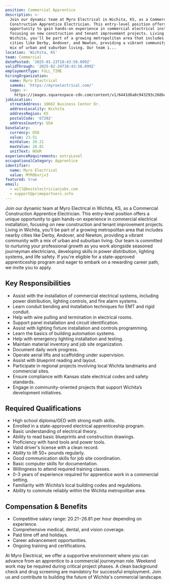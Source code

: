 ```yaml
---
position: Commercial Apprentice
description: >-
  Join our dynamic team at Myro Electrical in Wichita, KS, as a Commercial
  Construction Apprentice Electrician. This entry-level position offers a unique
  opportunity to gain hands-on experience in commercial electrical installation,
  focusing on new construction and tenant improvement projects. Living in
  Wichita, you'll be part of a growing metropolitan area that includes nearby
  cities like Derby, Andover, and Newton, providing a vibrant community with a
  mix of urban and suburban living. Our team i...
location: 'Wichita, KS'
team: Commercial
datePosted: '2025-01-23T10:43:56.099Z'
validThrough: '2025-02-24T10:43:56.099Z'
employmentType: FULL_TIME
hiringOrganization:
  name: Myro Electrical
  sameAs: 'https://myroelectrical.com/'
  logo: >-
    https://images.squarespace-cdn.com/content/v1/6441d6a8c943293c268b4359/7b2478ca-3514-499f-80c1-3a92bb142f0c/curve__1_-removebg-preview.png?format=1500w
jobLocation:
  streetAddress: 10662 Business Center Dr.
  addressLocality: Wichita
  addressRegion: KS
  postalCode: '67202'
  addressCountry: USA
baseSalary:
  currency: USD
  value: 23.51
  minValue: 20.21
  maxValue: 26.81
  unitText: HOUR
experienceRequirements: entryLevel
occupationalCategory: Apprentice
identifier:
  name: Myro Electrical
  value: MYRObxrjv3
featured: true
email:
  - will@bestelectricianjobs.com
  - support@primepartners.info
---
```




Join our dynamic team at Myro Electrical in Wichita, KS, as a Commercial Construction Apprentice Electrician. This entry-level position offers a unique opportunity to gain hands-on experience in commercial electrical installation, focusing on new construction and tenant improvement projects. Living in Wichita, you'll be part of a growing metropolitan area that includes nearby cities like Derby, Andover, and Newton, providing a vibrant community with a mix of urban and suburban living. Our team is committed to nurturing your professional growth as you work alongside seasoned journeyman electricians, developing skills in power distribution, lighting systems, and life safety. If you're eligible for a state-approved apprenticeship program and eager to embark on a rewarding career path, we invite you to apply.

## Key Responsibilities

- Assist with the installation of commercial electrical systems, including power distribution, lighting controls, and fire alarm systems.
- Learn conduit bending and installation techniques for EMT and rigid conduit.
- Help with wire pulling and termination in electrical rooms.
- Support panel installation and circuit identification.
- Assist with lighting fixture installation and controls programming.
- Learn the basics of building automation systems.
- Help with emergency lighting installation and testing.
- Maintain material inventory and job site organization.
- Document daily work progress.
- Operate aerial lifts and scaffolding under supervision.
- Assist with blueprint reading and layout.
- Participate in regional projects involving local Wichita landmarks and commercial sites.
- Ensure compliance with Kansas state electrical codes and safety standards.
- Engage in community-oriented projects that support Wichita’s development initiatives.

## Required Qualifications

- High school diploma/GED with strong math skills.
- Enrolled in a state-approved electrical apprenticeship program.
- Basic understanding of electrical theory.
- Ability to read basic blueprints and construction drawings.
- Proficiency with hand tools and power tools.
- Valid driver's license with a clean record.
- Ability to lift 50+ pounds regularly.
- Good communication skills for job site coordination.
- Basic computer skills for documentation.
- Willingness to attend required training classes.
- 0-3 years of experience required for apprentice work in a commercial setting.
- Familiarity with Wichita’s local building codes and regulations.
- Ability to commute reliably within the Wichita metropolitan area.

## Compensation & Benefits

- Competitive salary range: $20.21-$26.81 per hour depending on experience.
- Comprehensive medical, dental, and vision coverage.
- Paid time off and holidays.
- Career advancement opportunities.
- Ongoing training and certifications.

At Myro Electrical, we offer a supportive environment where you can advance from an apprentice to a commercial journeyman role. Weekend work may be required during critical project phases. A clean background check and drug screening are mandatory for successful employment. Join us and contribute to building the future of Wichita's commercial landscape.
